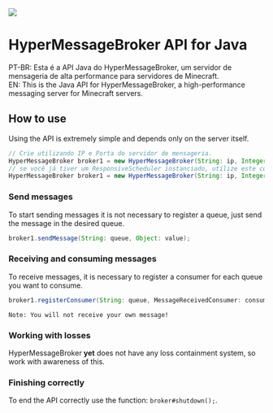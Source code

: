 [![](https://jitpack.io/v/hyper-mc/HyperMessageBroker-API.svg)](https://jitpack.io/#hyper-mc/HyperMessageBroker-API)
# HyperMessageBroker API for Java
PT-BR: Esta é a API Java do HyperMessageBroker, um servidor de mensageria de alta performance para servidores de Minecraft.<br>
EN: This is the Java API for HyperMessageBroker, a high-performance messaging server for Minecraft servers.

## How to use
Using the API is extremely simple and depends only on the server itself.
```java
// Crie utilizando IP e Porta do servidor de mensageria.
HyperMessageBroker broker1 = new HyperMessageBroker(String: ip, Integer: port);
// se você já tiver um ResponsiveScheduler instanciado, utilize este construtor:
HyperMessageBroker broker1 = new HyperMessageBroker(String: ip, Integer: port, ResponsiveScheduler: scheduler);
```
### Send messages
To start sending messages it is not necessary to register a queue, just send the message in the desired queue.
```java
broker1.sendMessage(String: queue, Object: value);
```
### Receiving and consuming messages
To receive messages, it is necessary to register a consumer for each queue you want to consume.
```java
broker1.registerConsumer(String: queue, MessageReceivedConsumer: consumer);
```
`Note: You will not receive your own message!`
### Working with losses
HyperMessageBroker **yet** does not have any loss containment system, so work with awareness of this.
### Finishing correctly
To end the API correctly use the function: `broker#shutdown();`.
